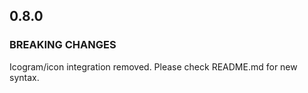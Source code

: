 ## 0.8.0

### BREAKING CHANGES

Icogram/icon integration removed. Please check README.md for new syntax.
